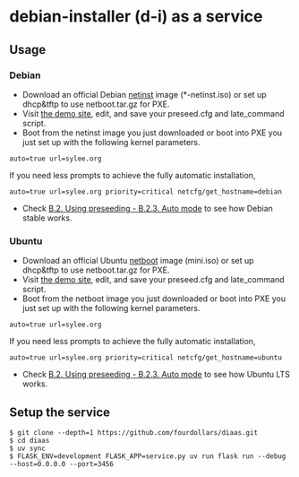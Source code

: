 # debian-installer (d-i) as a service

## Usage

### Debian

 * Download an official Debian [netinst](https://www.debian.org/devel/debian-installer/) image (\*-netinst.iso) or set up dhcp&amp;tftp to use netboot.tar.gz for PXE.
 * Visit [the demo site](https://sylee.org/d-i/), edit, and save your preseed.cfg and late\_command script.
 * Boot from the netinst image you just downloaded or boot into PXE you just set up with the following kernel parameters.

`auto=true url=sylee.org`

If you need less prompts to achieve the fully automatic installation,

`auto=true url=sylee.org priority=critical netcfg/get_hostname=debian`

  * Check [B.2. Using preseeding - B.2.3. Auto mode](https://www.debian.org/releases/buster/amd64/apbs02.en.html#preseed-auto) to see how Debian stable works.

### Ubuntu

 * Download an official Ubuntu [netboot](http://cdimage.ubuntu.com/netboot/) image (mini.iso) or set up dhcp&amp;tftp to use netboot.tar.gz for PXE.
 * Visit [the demo site](https://sylee.org/d-i/?share=00000000), edit, and save your preseed.cfg and late\_command script.
 * Boot from the netboot image you just downloaded or boot into PXE you just set up with the following kernel parameters.

`auto=true url=sylee.org`

If you need less prompts to achieve the fully automatic installation,

`auto=true url=sylee.org priority=critical netcfg/get_hostname=ubuntu`

  * Check [B.2. Using preseeding - B.2.3. Auto mode](https://help.ubuntu.com/lts/installation-guide/amd64/apbs02.html#preseed-auto) to see how Ubuntu LTS works.

## Setup the service

```
$ git clone --depth=1 https://github.com/fourdollars/diaas.git
$ cd diaas
$ uv sync
$ FLASK_ENV=development FLASK_APP=service.py uv run flask run --debug --host=0.0.0.0 --port=3456
```
